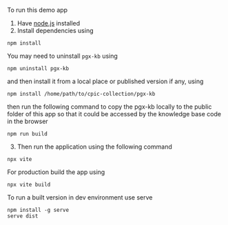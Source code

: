 To run this demo app 
1. Have [node.js](https://nodejs.org/en/download) installed
2. Install dependencies using 

```shell
npm install
```

You may need to uninstall `pgx-kb` using

```shell
npm uninstall pgx-kb
```

and then install it from a local place or published version if any, using

```shell
npm install /home/path/to/cpic-collection/pgx-kb
```

then run the following command to copy the pgx-kb locally to the public folder of this app so that it could be accessed by the knowledge base code in the browser 
```shell
npm run build  
```

3. Then run the application using the following command
```shell
npx vite   
```

For production build the app using
```
npx vite build 
```

To run a built version in dev environment use serve
```shell
npm install -g serve
serve dist
```

